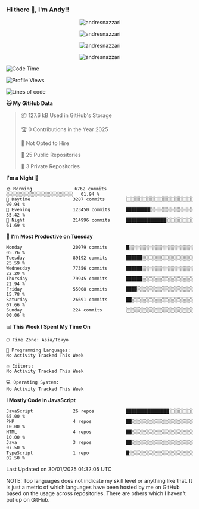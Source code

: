 ### Hi there 👋, I'm Andy!!

<p align="center" >
  <img src="https://github-profile-trophy.vercel.app/?username=AndresNazzari&theme=dracula&column=-1" alt="andresnazzari"/>
</p>

<p align="center">
  <img  src="https://github-readme-stats.vercel.app/api?username=AndresNazzari&count_private=true&show_icons=true&theme=dracula" alt="andresnazzari"/>
</p>
<p align="center">
  <img  src="https://github-readme-stats.vercel.app/api/top-langs/?username=AndresNazzari&layout=compact" alt="andresnazzari"/>
</p>
<p align="center" >
  <img src="https://github-readme-stats.vercel.app/api/wakatime?username=AndresNazzari" alt="andresnazzari"/>
</p>

<!--START_SECTION:waka-->
![Code Time](http://img.shields.io/badge/Code%20Time-966%20hrs%209%20mins-blue)

![Profile Views](http://img.shields.io/badge/Profile%20Views-0-blue)

![Lines of code](https://img.shields.io/badge/From%20Hello%20World%20I%27ve%20Written-60.0%20million%20lines%20of%20code-blue)

**🐱 My GitHub Data** 

> 📦 127.6 kB Used in GitHub's Storage 
 > 
> 🏆 0 Contributions in the Year 2025
 > 
> 🚫 Not Opted to Hire
 > 
> 📜 25 Public Repositories 
 > 
> 🔑 3 Private Repositories 
 > 
**I'm a Night 🦉** 

```text
🌞 Morning                6762 commits        ░░░░░░░░░░░░░░░░░░░░░░░░░   01.94 % 
🌆 Daytime                3287 commits        ░░░░░░░░░░░░░░░░░░░░░░░░░   00.94 % 
🌃 Evening                123450 commits      █████████░░░░░░░░░░░░░░░░   35.42 % 
🌙 Night                  214996 commits      ███████████████░░░░░░░░░░   61.69 % 
```
📅 **I'm Most Productive on Tuesday** 

```text
Monday                   20079 commits       █░░░░░░░░░░░░░░░░░░░░░░░░   05.76 % 
Tuesday                  89192 commits       ██████░░░░░░░░░░░░░░░░░░░   25.59 % 
Wednesday                77356 commits       ██████░░░░░░░░░░░░░░░░░░░   22.20 % 
Thursday                 79945 commits       ██████░░░░░░░░░░░░░░░░░░░   22.94 % 
Friday                   55008 commits       ████░░░░░░░░░░░░░░░░░░░░░   15.78 % 
Saturday                 26691 commits       ██░░░░░░░░░░░░░░░░░░░░░░░   07.66 % 
Sunday                   224 commits         ░░░░░░░░░░░░░░░░░░░░░░░░░   00.06 % 
```


📊 **This Week I Spent My Time On** 

```text
🕑︎ Time Zone: Asia/Tokyo

💬 Programming Languages: 
No Activity Tracked This Week

🔥 Editors: 
No Activity Tracked This Week

💻 Operating System: 
No Activity Tracked This Week
```

**I Mostly Code in JavaScript** 

```text
JavaScript               26 repos            ████████████████░░░░░░░░░   65.00 % 
PHP                      4 repos             ██░░░░░░░░░░░░░░░░░░░░░░░   10.00 % 
HTML                     4 repos             ██░░░░░░░░░░░░░░░░░░░░░░░   10.00 % 
Java                     3 repos             ██░░░░░░░░░░░░░░░░░░░░░░░   07.50 % 
TypeScript               1 repo              █░░░░░░░░░░░░░░░░░░░░░░░░   02.50 % 
```




 Last Updated on 30/01/2025 01:32:05 UTC
<!--END_SECTION:waka-->

NOTE: Top languages does not indicate my skill level or anything like that. It is just a metric of which languages have been hosted by me on GitHub based on the usage across repositories. There are others which I haven't put up on GitHub.

<!-- Here are some ideas to get you started:

-   🔭 I’m currently working on ...
-   🌱 I’m currently learning ...
-   👯 I’m looking to collaborate on ...
-   🤔 I’m looking for help with ...
-   💬 Ask me about ...
-   📫 How to reach me: ...
-   😄 Pronouns: ...
-   ⚡ Fun fact: ... -->
